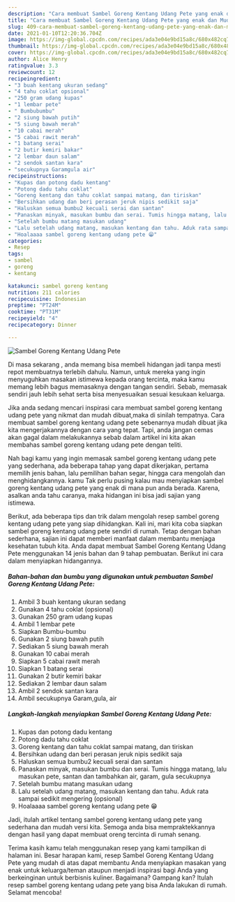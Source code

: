 ```yaml
---
description: "Cara membuat Sambel Goreng Kentang Udang Pete yang enak dan Mudah Dibuat"
title: "Cara membuat Sambel Goreng Kentang Udang Pete yang enak dan Mudah Dibuat"
slug: 409-cara-membuat-sambel-goreng-kentang-udang-pete-yang-enak-dan-mudah-dibuat
date: 2021-01-10T12:20:36.704Z
image: https://img-global.cpcdn.com/recipes/ada3e04e9bd15a8c/680x482cq70/sambel-goreng-kentang-udang-pete-foto-resep-utama.jpg
thumbnail: https://img-global.cpcdn.com/recipes/ada3e04e9bd15a8c/680x482cq70/sambel-goreng-kentang-udang-pete-foto-resep-utama.jpg
cover: https://img-global.cpcdn.com/recipes/ada3e04e9bd15a8c/680x482cq70/sambel-goreng-kentang-udang-pete-foto-resep-utama.jpg
author: Alice Henry
ratingvalue: 3.3
reviewcount: 12
recipeingredient:
- "3 buah kentang ukuran sedang"
- "4 tahu coklat opsional"
- "250 gram udang kupas"
- "1 lembar pete"
- " Bumbubumbu"
- "2 siung bawah putih"
- "5 siung bawah merah"
- "10 cabai merah"
- "5 cabai rawit merah"
- "1 batang serai"
- "2 butir kemiri bakar"
- "2 lembar daun salam"
- "2 sendok santan kara"
- "secukupnya Garamgula air"
recipeinstructions:
- "Kupas dan potong dadu kentang"
- "Potong dadu tahu coklat"
- "Goreng kentang dan tahu coklat sampai matang, dan tiriskan"
- "Bersihkan udang dan beri perasan jeruk nipis sedikit saja"
- "Haluskan semua bumbu2 kecuali serai dan santan"
- "Panaskan minyak, masukan bumbu dan serai. Tumis hingga matang, lalu masukan pete, santan dan tambahkan air, garam, gula secukupnya"
- "Setelah bumbu matang masukan udang"
- "Lalu setelah udang matang, masukan kentang dan tahu. Aduk rata sampai sedikit mengering (opsional)"
- "Hoalaaaa sambel goreng kentang udang pete 😁"
categories:
- Resep
tags:
- sambel
- goreng
- kentang

katakunci: sambel goreng kentang 
nutrition: 211 calories
recipecuisine: Indonesian
preptime: "PT24M"
cooktime: "PT31M"
recipeyield: "4"
recipecategory: Dinner

---
```



![Sambel Goreng Kentang Udang Pete](https://img-global.cpcdn.com/recipes/ada3e04e9bd15a8c/680x482cq70/sambel-goreng-kentang-udang-pete-foto-resep-utama.jpg)

Di masa  sekarang , anda memang bisa membeli hidangan jadi tanpa mesti repot membuatnya terlebih dahulu. Namun, untuk mereka yang ingin menyuguhkan masakan istimewa kepada orang tercinta, maka kamu memang lebih bagus memasaknya dengan tangan sendiri. Sebab, memasak sendiri jauh lebih sehat serta bisa menyesuaikan sesuai kesukaan keluarga.

Jika anda sedang mencari inspirasi cara membuat sambel goreng kentang udang pete yang nikmat dan mudah dibuat,maka di sinilah tempatnya. Cara membuat sambel goreng kentang udang pete  sebenarnya mudah dibuat jika kita mengerjakannya dengan cara yang tepat. Tapi, anda jangan cemas akan gagal dalam melakukannya 
sebab dalam artikel ini kita akan membahas sambel goreng kentang udang pete dengan teliti.  



Nah bagi kamu yang ingin memasak sambel goreng kentang udang pete yang sederhana, ada beberapa tahap yang dapat dikerjakan, pertama memilih jenis bahan, lalu pemilihan bahan segar, hingga cara mengolah dan menghidangkannya. kamu Tak perlu pusing kalau mau menyiapkan sambel goreng kentang udang pete yang enak di mana pun anda berada. Karena, asalkan anda  tahu caranya, maka hidangan ini bisa jadi sajian yang istimewa.

Berikut, ada beberapa tips dan trik dalam mengolah resep sambel goreng kentang udang pete yang siap dihidangkan. Kali ini, mari kita coba siapkan sambel goreng kentang udang pete sendiri di rumah. Tetap dengan bahan sederhana, sajian ini dapat memberi manfaat dalam membantu menjaga kesehatan tubuh kita. Anda dapat membuat Sambel Goreng Kentang Udang Pete menggunakan 14 jenis bahan dan 9 tahap pembuatan. Berikut ini cara dalam menyiapkan hidangannya.

<!--inarticleads1-->

##### Bahan-bahan dan bumbu yang digunakan untuk pembuatan Sambel Goreng Kentang Udang Pete:

1. Ambil 3 buah kentang ukuran sedang
1. Gunakan 4 tahu coklat (opsional)
1. Gunakan 250 gram udang kupas
1. Ambil 1 lembar pete
1. Siapkan  Bumbu-bumbu
1. Gunakan 2 siung bawah putih
1. Sediakan 5 siung bawah merah
1. Gunakan 10 cabai merah
1. Siapkan 5 cabai rawit merah
1. Siapkan 1 batang serai
1. Gunakan 2 butir kemiri bakar
1. Sediakan 2 lembar daun salam
1. Ambil 2 sendok santan kara
1. Ambil secukupnya Garam,gula, air




<!--inarticleads2-->

##### Langkah-langkah menyiapkan Sambel Goreng Kentang Udang Pete:

1. Kupas dan potong dadu kentang
1. Potong dadu tahu coklat
1. Goreng kentang dan tahu coklat sampai matang, dan tiriskan
1. Bersihkan udang dan beri perasan jeruk nipis sedikit saja
1. Haluskan semua bumbu2 kecuali serai dan santan
1. Panaskan minyak, masukan bumbu dan serai. Tumis hingga matang, lalu masukan pete, santan dan tambahkan air, garam, gula secukupnya
1. Setelah bumbu matang masukan udang
1. Lalu setelah udang matang, masukan kentang dan tahu. Aduk rata sampai sedikit mengering (opsional)
1. Hoalaaaa sambel goreng kentang udang pete 😁




Jadi, itulah artikel tentang  sambel goreng kentang udang pete  yang sederhana dan mudah versi kita. Semoga anda bisa mempraktekkannya dengan hasil yang dapat membuat oreng tercinta di rumah senang. 

Terima kasih kamu telah menggunakan resep yang kami tampilkan di halaman ini. Besar harapan kami, resep  Sambel Goreng Kentang Udang Pete yang mudah di atas dapat membantu Anda menyiapkan masakan yang enak untuk keluarga/teman ataupun menjadi inspirasi bagi Anda yang berkeinginan untuk berbisnis kuliner. Bagaimana? Gampang kan? Itulah resep sambel goreng kentang udang pete yang bisa Anda lakukan di rumah. Selamat mencoba!

